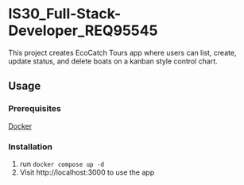 # IS30_Full-Stack-Developer_REQ95545
This project creates EcoCatch Tours app where users can list, create, update status, and delete boats on a kanban style control chart.

## Usage
### Prerequisites
[Docker](https://www.docker.com/)

### Installation
1. run `docker compose up -d`
2. Visit http://localhost:3000 to use the app
